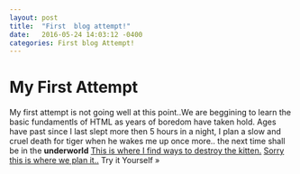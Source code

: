 ```yaml
---
layout: post
title:  "First  blog attempt!"
date:   2016-05-24 14:03:12 -0400
categories: First blog Attempt!
---
```

<html>
<head>
<title>Page Title</title>
</head>
<body>
<h1>My First Attempt</h1>
<p>My first attempt is not going well at this point..We are beggining to learn the basic fundamentls of HTML as years of boredom have taken hold. Ages have past since I last slept more then 5 hours in a night, I plan a slow and cruel death for tiger when he wakes me up once more.. the next time shall be in the <b>underworld</b> <a href="www.google.com"> This is where I find ways to destroy the kitten.</a>
<a href="http://wwwgoogle.com">Sorry this is where we plan it..</a>
Try it Yourself »
</p>
</body>
</html>
